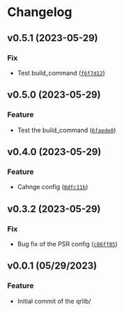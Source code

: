 # Changelog
<!--next-version-placeholder-->

## v0.5.1 (2023-05-29)
### Fix

* Test build_command ([`f6f7d12`](https://github.com/tulyu96/lib/commit/f6f7d1274191d41d2b9a5cde7d28d7da2652b6ad))

## v0.5.0 (2023-05-29)
### Feature

* Test the build_command ([`6faede0`](https://github.com/tulyu96/lib/commit/6faede0e6a205ccff913404b7ff81ca3ec32892d))

## v0.4.0 (2023-05-29)
### Feature

* Cahnge config ([`8dfc11b`](https://github.com/tulyu96/lib/commit/8dfc11b6acc62ea5b76eac335d526877b5d6eb27))

## v0.3.2 (2023-05-29)
### Fix

* Bug fix of the PSR config ([`c86ff85`](https://github.com/tulyu96/lib/commit/c86ff85f7e02c4974a5c7d553c60ac778a0d03c0))
## v0.0.1 (05/29/2023)
### Feature
- Initial commit of the qrlib/
